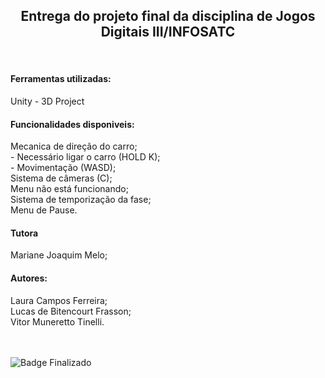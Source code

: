 <h2 align="center">
  Entrega do projeto final da disciplina de Jogos Digitais III/INFOSATC<br>
</h2>
  <br>

<h4>Ferramentas utilizadas:</h4>
Unity - 3D Project

<h4>Funcionalidades disponiveis:</h4>
Mecanica de direção do carro;<br>
- Necessário ligar o carro (HOLD K); <br>
- Movimentação (WASD); <br>
Sistema de câmeras (C); <br>
Menu não está funcionando; <br>
Sistema de temporização da fase;<br>
Menu de Pause.<br>

<h4>Tutora</h4>
Mariane Joaquim Melo; <br>

<h4>Autores: </h4>
Laura Campos Ferreira; <br>
Lucas de Bitencourt Frasson; <br>
Vitor Muneretto Tinelli. <br><br><br>

![Badge Finalizado](http://img.shields.io/static/v1?label=STATUS&message=FINALIZADO/FINISHED&color=GREEN&style=for-the-badge)
